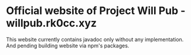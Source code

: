 # Official website of Project Will Pub - willpub.rk0cc.xyz

This website currently contains javadoc only without any implementation. And pending building website via npm's packages.
